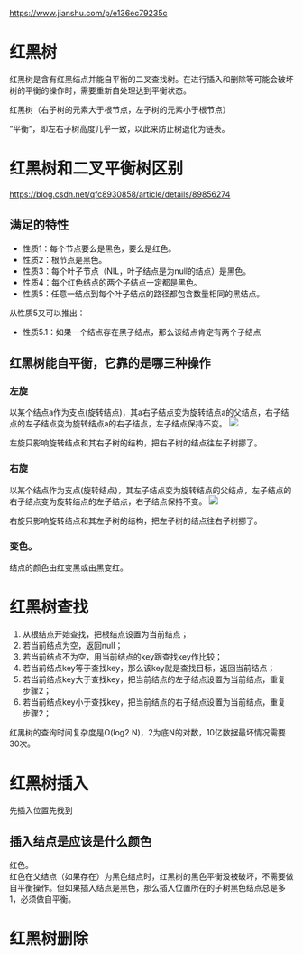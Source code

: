 https://www.jianshu.com/p/e136ec79235c
# 红黑树
红黑树是含有红黑结点并能自平衡的二叉查找树。在进行插入和删除等可能会破坏树的平衡的操作时，需要重新自处理达到平衡状态。

红黑树（右子树的元素大于根节点，左子树的元素小于根节点）

“平衡“，即左右子树高度几乎一致，以此来防止树退化为链表。

# 红黑树和二叉平衡树区别
https://blog.csdn.net/qfc8930858/article/details/89856274

## 满足的特性
- 性质1：每个节点要么是黑色，要么是红色。
- 性质2：根节点是黑色。
- 性质3：每个叶子节点（NIL，叶子结点是为null的结点）是黑色。
- 性质4：每个红色结点的两个子结点一定都是黑色。
- 性质5：任意一结点到每个叶子结点的路径都包含数量相同的黑结点。

从性质5又可以推出：
- 性质5.1：如果一个结点存在黑子结点，那么该结点肯定有两个子结点


## 红黑树能自平衡，它靠的是哪三种操作
### 左旋
以某个结点a作为支点(旋转结点)，其a右子结点变为旋转结点a的父结点，右子结点的左子结点变为旋转结点a的右子结点，左子结点保持不变。
![](https://upload-images.jianshu.io/upload_images/2392382-a95db442f1b47f8a.png?imageMogr2/auto-orient/strip|imageView2/2/w/1200/format/webp)

左旋只影响旋转结点和其右子树的结构，把右子树的结点往左子树挪了。

### 右旋
以某个结点作为支点(旋转结点)，其左子结点变为旋转结点的父结点，左子结点的右子结点变为旋转结点的左子结点，右子结点保持不变。
![](https://upload-images.jianshu.io/upload_images/2392382-0676a8e2a12e2a0b.png?imageMogr2/auto-orient/strip|imageView2/2/w/1200/format/webp)

右旋只影响旋转结点和其左子树的结构，把左子树的结点往右子树挪了。

### 变色。
结点的颜色由红变黑或由黑变红。

# 红黑树查找
1. 从根结点开始查找，把根结点设置为当前结点； 
1. 若当前结点为空，返回null；
1. 若当前结点不为空，用当前结点的key跟查找key作比较；
1. 若当前结点key等于查找key，那么该key就是查找目标，返回当前结点；
1. 若当前结点key大于查找key，把当前结点的左子结点设置为当前结点，重复步骤2；
1. 若当前结点key小于查找key，把当前结点的右子结点设置为当前结点，重复步骤2；

红黑树的查询时间复杂度是O(log2 N)，2为底N的对数，10亿数据最坏情况需要30次。


# 红黑树插入
先插入位置先找到

## 插入结点是应该是什么颜色
红色。  
红色在父结点（如果存在）为黑色结点时，红黑树的黑色平衡没被破坏，不需要做自平衡操作。但如果插入结点是黑色，那么插入位置所在的子树黑色结点总是多1，必须做自平衡。


# 红黑树删除



